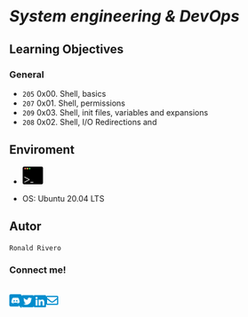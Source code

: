 # _System engineering & DevOps_
## Learning Objectives

### General

-   `205` 0x00. Shell, basics
-   `207` 0x01. Shell, permissions
-   `209` 0x03. Shell, init files, variables and expansions
-    `208` 0x02. Shell, I/O Redirections and 

## Enviroment
- <a href="https://www.gnu.org/software/bash/" target="_blank"> <img height="32px" src="https://raw.githubusercontent.com/ralexrivero/xelar_theme_profile/main/icons/terminal.svg" alt="terminal"></a>

- OS: Ubuntu 20.04 LTS

## Autor
```
Ronald Rivero
```
### Connect me!
<br>
<a href ="https://discord.gg/4QNsYMAa4t" target="_blank" rel="noreferrer noopener"> <img align="left" src="https://raw.githubusercontent.com/ralexrivero/xelar_theme_profile/main/icons/discord-brands_blue.svg" alt="Ronald Rivero | Discord" width="22px"> </a>
<a href="https://twitter.com/ralex_uy" target="_blank"> <img align="left" alt="Ronald Rivero | Twitter" width="22px" src="https://raw.githubusercontent.com/ralexrivero/xelar_theme_profile/main/icons/twitter-square-brands_blue.svg" /> </a>
<a href="https://www.linkedin.com/in/ronald-rivero/" target="_blank"> <img align="left" alt="Ronald Rivero | LinkedIn" width="22px" src="https://raw.githubusercontent.com/ralexrivero/xelar_theme_profile/main/icons/linkedin-brands_blue.svg" /> </a>
<a href="mailto:ralexrivero@gmail.com?subject=Contact" target="_blank"><img align="left" width="22" src="https://raw.githubusercontent.com/ralexrivero/xelar_theme_profile/main/icons/envelope-regular_blue.svg" alt="email me"> </a>
<br>
